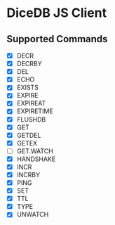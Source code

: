 # DiceDB JS Client

## Supported Commands

- [x] DECR
- [x] DECRBY
- [x] DEL
- [x] ECHO
- [x] EXISTS
- [x] EXPIRE
- [x] EXPIREAT
- [x] EXPIRETIME
- [x] FLUSHDB
- [x] GET
- [x] GETDEL
- [x] GETEX
- [ ] GET.WATCH
- [x] HANDSHAKE
- [x] INCR
- [x] INCRBY
- [x] PING
- [x] SET
- [x] TTL
- [x] TYPE
- [x] UNWATCH
